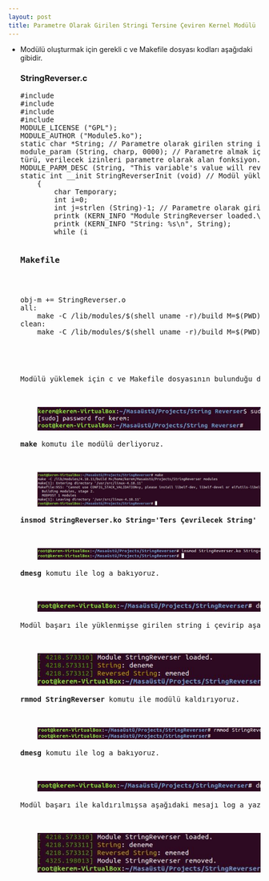 ```yaml
---
layout: post
title: Parametre Olarak Girilen Stringi Tersine Çeviren Kernel Modülü
---
```

<ul>
	<li>Modülü oluşturmak için gerekli c ve Makefile dosyası kodları aşağıdaki gibidir.</li>
	<h3>StringReverser.c</h3>
	<pre>#include <linux/module.h>
#include <linux/kernel.h>
#include <linux/init.h>
#include <linux/moduleparam.h>
MODULE_LICENSE ("GPL");
MODULE_AUTHOR ("Module5.ko");
static char *String; // Parametre olarak girilen string i tutar.
module_param (String, charp, 0000); // Parametre almak için kullanılan, değişken adı, değişken
türü, verilecek izinleri parametre olarak alan fonksiyon.
MODULE_PARM_DESC (String, "This variable's value will reverse.");
static int __init StringReverserInit (void) // Modül yüklendiğinde çalışacak fonksiyon.
    {
        char Temporary;
        int i=0;
        int j=strlen (String)-1; // Parametre olarak girilen string in uzunluğunun 1 eksiğini tutar.
        printk (KERN_INFO "Module StringReverser loaded.\n");
        printk (KERN_INFO "String: %s\n", String);
        while (i<j) // Ters çevirme işlemleri gerçekleşir.
            {
                Temporary=String[i];
	        String[i]=String[j];
	        String[j]=Temporary;
	        i++;
	        j--;
            }
        printk (KERN_INFO "Reversed String: %s\n", String);
        return 0;
    }
static void __exit StringReverserExit (void) // Modül kaldırıldığında çalışacak fonksiyon.
    {
        printk (KERN_INFO "Module StringReverser removed.\n");
    }
module_init (StringReverserInit);
module_exit (StringReverserExit);</pre>
	<h3>Makefile</h3>
	<pre>obj-m += StringReverser.o
all:
	make -C /lib/modules/$(shell uname -r)/build M=$(PWD) modules
clean:
	make -C /lib/modules/$(shell uname -r)/build M=$(PWD) clean</pre>
	<br/>
	<li>Modülü yüklemek için c ve Makefile dosyasının bulunduğu dizinde terminali açıp yönetici izini alıyoruz.</li>
	<br/>
	<img src="https://raw.githubusercontent.com/KeremCanli/KeremCanli.github.io/master/images/StringReverser/1.JPG"/>
	<li><strong>make</strong> komutu ile modülü derliyoruz.</li>
	<br/>
	<img src="https://raw.githubusercontent.com/KeremCanli/KeremCanli.github.io/master/images/StringReverser/2.JPG"/>
	<li><strong>insmod StringReverser.ko String='Ters Çevrilecek String'</strong> komutu ile modülü yüklüyoruz.</li>
	<br/>
	<img src="https://raw.githubusercontent.com/KeremCanli/KeremCanli.github.io/master/images/StringReverser/3.JPG"/>
	<li><strong>dmesg</strong> komutu ile log a bakıyoruz.</li>
	<br/>
	<img src="https://raw.githubusercontent.com/KeremCanli/KeremCanli.github.io/master/images/StringReverser/4.JPG"/>
	<li>Modül başarı ile yüklenmişse girilen string i çevirip aşağıdaki mesajları log a yazar.</li>
	<br/>
	<img src="https://raw.githubusercontent.com/KeremCanli/KeremCanli.github.io/master/images/StringReverser/5.JPG"/>
	<li><strong>rmmod StringReverser</strong> komutu ile modülü kaldırıyoruz.</li>
	<br/>
	<img src="https://raw.githubusercontent.com/KeremCanli/KeremCanli.github.io/master/images/StringReverser/6.JPG"/>
	<li><strong>dmesg</strong> komutu ile log a bakıyoruz.</li>
	<br/>
	<img src="https://raw.githubusercontent.com/KeremCanli/KeremCanli.github.io/master/images/StringReverser/7.JPG"/>
	<li>Modül başarı ile kaldırılmışsa aşağıdaki mesajı log a yazar.</li>
	<br/>
	<img src="https://raw.githubusercontent.com/KeremCanli/KeremCanli.github.io/master/images/StringReverser/8.JPG"/>
</ul>
